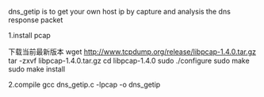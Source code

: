 dns_getip is to get your own host ip by capture and analysis the dns response packet 

1.install pcap

下载当前最新版本 wget http://www.tcpdump.org/release/libpcap-1.4.0.tar.gz
tar -zxvf libpcap-1.4.0.tar.gz
cd libpcap-1.4.0
sudo ./configure
sudo make
sudo make install

2.compile 
gcc dns_getip.c -lpcap -o dns_getip

